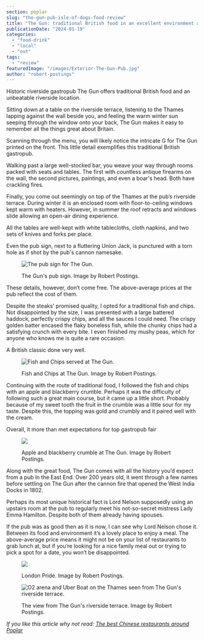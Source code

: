 ```yaml
---
section: poplar
slug: "the-gun-pub-isle-of-dogs-food-review"
title: "The Gun: traditional British food in an excellent environment at this riverside pub"
publicationDate: "2024-01-19"
categories: 
  - "food-drink"
  - "local"
  - "out"
tags: 
  - "review"
featuredImage: "/images/Exterior-The-Gun-Pub.jpg"
author: "robert-postings"
---
```


Historic riverside gastropub The Gun offers traditional British food and an unbeatable riverside location.

Sitting down at a table on the riverside terrace, listening to the Thames lapping against the wall beside you, and feeling the warm winter sun seeping through the window onto your back, The Gun makes it easy to remember all the things great about Britain. 

Scanning through the menu, you will likely notice the intricate G for The Gun printed on the front. This little detail exemplifies this traditional British gastropub. 

Walking past a large well-stocked bar, you weave your way through rooms packed with seats and tables. The first with countless antique firearms on the wall, the second pictures, paintings, and even a boar's head. Both have crackling fires. 

Finally, you come out seemingly on top of the Thames at the pub’s riverside terrace. During winter it is an enclosed room with floor-to-ceiling windows kept warm with heaters. However, in summer the roof retracts and windows slide allowing an open-air dining experience.

All the tables are well-kept with white tablecloths, cloth napkins, and two sets of knives and forks per place. 

Even the pub sign, next to a fluttering Union Jack, is punctured with a torn hole as if shot by the pub's cannon namesake. 

<figure>

![The pub sign for The Gun.](/images/pub-sign-the-gun-review-1024x683.jpg)

<figcaption>

The Gun's pub sign. Image by Robert Postings.

</figcaption>

</figure>

These details, however, don’t come free. The above-average prices at the pub reflect the cost of them.

Despite the steaks' promised quality, I opted for a traditional fish and chips. Not disappointed by the size, I was presented with a large battered haddock, perfectly crispy chips, and all the sauces I could need. The crispy golden batter encased the flaky boneless fish, while the chunky chips had a satisfying crunch with every bite. I even finished my mushy peas, which for anyone who knows me is quite a rare occasion. 

A British classic done very well.

<figure>

![Fish and Chips served at The Gun.](/images/Fish-and-chips-the-gun-pub-review-1024x683.jpg)

<figcaption>

Fish and Chips at The Gun. Image by Robert Postings.

</figcaption>

</figure>

Continuing with the route of traditional food, I followed the fish and chips with an apple and blackberry crumble. Perhaps it was the difficulty of following such a great main course, but it came up a little short. Probably because of my sweet tooth the fruit in the crumble was a little sour for my taste. Despite this, the topping was gold and crumbly and it paired well with the cream.

Overall, it more than met expectations for top gastropub fair

<figure>

![](/images/crumble-the-gun-pub-review-1024x683.jpg)

<figcaption>

Apple and blackberry crumble at The Gun. Image by Robert Postings.

</figcaption>

</figure>

Along with the great food, The Gun comes with all the history you’d expect from a pub in the East End. Over 200 years old, it went through a few names before settling on The Gun after the cannon fire that opened the West India Docks in 1802.

Perhaps its most unique historical fact is Lord Nelson supposedly using an upstairs room at the pub to regularly meet his not-so-secret mistress Lady Emma Hamilton. Despite both of them already having spouses. 

If the pub was as good then as it is now, I can see why Lord Nelson chose it. Between its food and environment it’s a lovely place to enjoy a meal. The above-average price means it might not be on your list of restaurants to grab lunch at, but if you’re looking for a nice family meal out or trying to pick a spot for a date, you won’t be disappointed.

<figure>

![](/images/london-pride-the-gun-pub-review.jpg)

<figcaption>

London Pride. Image by Robert Postings.

</figcaption>

</figure>

<figure>

![O2 arena and Uber Boat on the Thames seen from The Gun's riverside terrace.](/images/view-the-gun-pub-review-1024x683.jpg)

<figcaption>

The view from The Gun's riverside terrace. Image by Robert Postings.

</figcaption>

</figure>

_If you like this article why not read: [The best Chinese restaurants around Poplar](https://poplarlondon.co.uk/best-chinese-restaurants/)_
